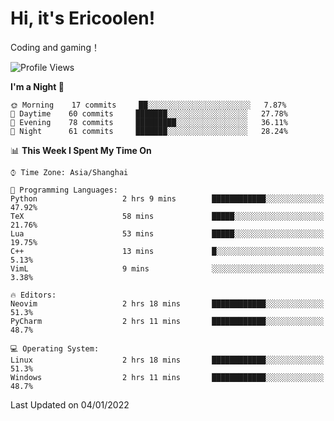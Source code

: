 # Hi, it's Ericoolen!
Coding and gaming！

<!--START_SECTION:waka-->
![Profile Views](http://img.shields.io/badge/Profile%20Views-3-blue)

**I'm a Night 🦉** 

```text
🌞 Morning    17 commits     ██░░░░░░░░░░░░░░░░░░░░░░░   7.87% 
🌆 Daytime    60 commits     ███████░░░░░░░░░░░░░░░░░░   27.78% 
🌃 Evening    78 commits     █████████░░░░░░░░░░░░░░░░   36.11% 
🌙 Night      61 commits     ███████░░░░░░░░░░░░░░░░░░   28.24%

```


📊 **This Week I Spent My Time On** 

```text
⌚︎ Time Zone: Asia/Shanghai

💬 Programming Languages: 
Python                   2 hrs 9 mins        ████████████░░░░░░░░░░░░░   47.92% 
TeX                      58 mins             █████░░░░░░░░░░░░░░░░░░░░   21.76% 
Lua                      53 mins             █████░░░░░░░░░░░░░░░░░░░░   19.75% 
C++                      13 mins             █░░░░░░░░░░░░░░░░░░░░░░░░   5.13% 
VimL                     9 mins              ░░░░░░░░░░░░░░░░░░░░░░░░░   3.38%

🔥 Editors: 
Neovim                   2 hrs 18 mins       ████████████░░░░░░░░░░░░░   51.3% 
PyCharm                  2 hrs 11 mins       ████████████░░░░░░░░░░░░░   48.7%

💻 Operating System: 
Linux                    2 hrs 18 mins       ████████████░░░░░░░░░░░░░   51.3% 
Windows                  2 hrs 11 mins       ████████████░░░░░░░░░░░░░   48.7%

```


 Last Updated on 04/01/2022
<!--END_SECTION:waka-->

